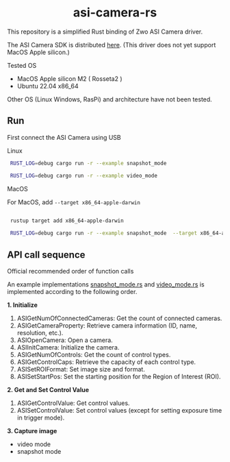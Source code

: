 <div align=center>
    <h1>asi-camera-rs</h1>
</div>

 This repository is a simplified Rust binding of Zwo ASI Camera driver.
 
The ASI Camera SDK is distributed [here](https://www.zwoastro.com/downloads/developers).
(This driver does not yet support MacOS Apple silicon.)


Tested OS
- MacOS Apple silicon M2 ( Rosseta2 ) 
- Ubuntu 22.04 x86_64

Other OS (Linux Windows, RasPi) and architecture  have not been tested.

## Run

First connect the ASI Camera using USB

Linux

```zsh
 RUST_LOG=debug cargo run -r --example snapshot_mode

 RUST_LOG=debug cargo run -r --example video_mode
```


MacOS

For MacOS, add  `--target x86_64-apple-darwin` 

```zsh
 
 rustup target add x86_64-apple-darwin

 RUST_LOG=debug cargo run -r --example snapshot_mode  --target x86_64-apple-darwin


```


## API call sequence


Official recommended order of function calls

An example implementations [snapshot_mode.rs](./examples/snapshot_mode.rs) and [video_mode.rs](./examples/video_mode.rs) is implemented according to the following order.

__1. Initialize__

1. ASIGetNumOfConnectedCameras: Get the count of connected cameras.
2. ASIGetCameraProperty: Retrieve camera information (ID, name, resolution, etc.).
3. ASIOpenCamera: Open a camera.
4. ASIInitCamera: Initialize the camera.
5. ASIGetNumOfControls: Get the count of control types.
6. ASIGetControlCaps: Retrieve the capacity of each control type.
7. ASISetROIFormat: Set image size and format.
8. ASISetStartPos: Set the starting position for the Region of Interest (ROI).


__2. Get and Set Control Value__

1. ASIGetControlValue: Get control values.
1. ASISetControlValue: Set control values (except for setting exposure time in trigger mode).

__3. Capture image__

- video mode
- snapshot mode